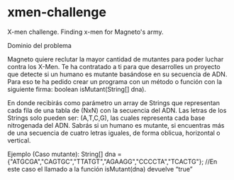 # xmen-challenge
X-men challenge. Finding x-men for Magneto's army.

Dominio del problema

Magneto quiere reclutar la mayor cantidad de mutantes para poder luchar contra los X-Men. Te ha contratado a ti para que desarrolles un proyecto que detecte si un humano es mutante basándose en su secuencia de ADN. Para eso te ha pedido crear un programa con un método o función con la siguiente firma: boolean isMutant(String[] dna).

En donde recibirás como parámetro un array de Strings que representan cada fila de una tabla de (NxN) con la secuencia del ADN. Las letras de los Strings solo pueden ser: (A,T,C,G), las cuales representa cada base nitrogenada del ADN. Sabrás si un humano es mutante, si encuentras más de una secuencia de cuatro letras iguales, de forma oblicua, horizontal o vertical.

Ejemplo (Caso mutante):
String[] dna = {"ATGCGA","CAGTGC","TTATGT","AGAAGG","CCCCTA","TCACTG"}; 
//En este caso el llamado a la función isMutant(dna) devuelve “true”
